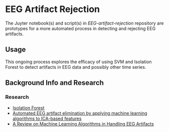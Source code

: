 # EEG Artifact Rejection

The Juyter notebook(s) and script(s) in *EEG-artifact-rejection* repository are prototypes for a more automated process in detecting and rejecting EEG artifacts.

## Usage

This ongoing process explores the efficacy of using SVM and Isolation Forest to detect artifacts in EEG data and possibly other time series.

## Background Info and Research
### Research
  - [Isolation Forest](https://cs.nju.edu.cn/zhouzh/zhouzh.files/publication/icdm08b.pdf)
  - [Automated EEG artifact elimination by applying machine learning algorithms to ICA-based features](http://iopscience.iop.org/article/10.1088/1741-2552/aa69d1/meta)
  - [A Review on Machine Learning Algorithms in Handling EEG Artifacts](http://www.es.mdh.se/pdf_publications/3562.pdf)
